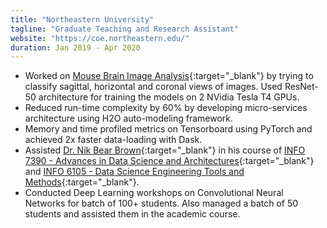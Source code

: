 ```yaml
---
title: "Northeastern University"
tagline: "Graduate Teaching and Research Assistant"
website: "https://coe.northeastern.edu/"
duration: Jan 2019 - Apr 2020
---
```



- Worked on [Mouse Brain Image Analysis](https://github.com/nikunjlad/Broad-Institute-Mouse-Brain-Mapping){:target="_blank"} by trying to 
classify sagittal, horizontal and coronal views of images. Used ResNet-50 architecture for training the models on 2 NVidia Tesla T4 GPUs.
- Reduced run-time complexity by 60% by developing micro-services architecture using H2O auto-modeling framework.
- Memory and time profiled metrics on Tensorboard using PyTorch and achieved 2x faster data-loading with Dask.
- Assisted [Dr. Nik Bear Brown](https://www.linkedin.com/in/nikbearbrown/){:target="_blank"} in his course of 
[INFO 7390 - Advances in Data Science and Architectures](https://github.com/nikbearbrown/INFO_7390){:target="_blank"} 
and [INFO 6105 - Data Science Engineering Tools and Methods](https://github.com/nikbearbrown/INFO_6105){:target="_blank"}.
- Conducted Deep Learning workshops on Convolutional Neural Networks for batch of 100+ students. Also managed a batch of
 50 students and assisted them in the academic course.





